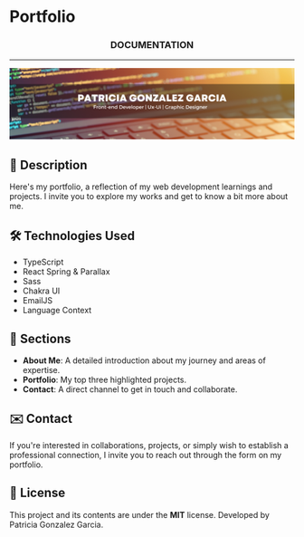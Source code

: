 # Portfolio

<h3 align="center">DOCUMENTATION</h3>

---

![Banner](src/assets/Images/ban.png)

## 🌟 Description

Here's my portfolio, a reflection of my web development learnings and projects. I invite you to explore my works and get to know a bit more about me.

## 🛠️ Technologies Used

-   TypeScript
-   React Spring & Parallax
-   Sass
-   Chakra UI
-   EmailJS
-   Language Context

## 🚀 Sections

-   **About Me**: A detailed introduction about my journey and areas of expertise.
-   **Portfolio**: My top three highlighted projects.
-   **Contact**: A direct channel to get in touch and collaborate.


## ✉️ Contact

If you're interested in collaborations, projects, or simply wish to establish a professional connection, I invite you to reach out through the form on my portfolio.

## 📜 License

This project and its contents are under the **MIT** license. Developed by Patricia Gonzalez Garcia.
